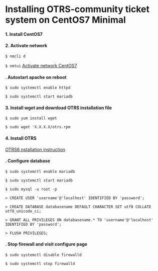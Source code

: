 # Installing OTRS-community ticket system on CentOS7 Minimal

#### 1. Install CentOS7
#### 2. Activate network
`$ nmcli d`

`$ nmtui`
[Activate network CentOS7](https://www.krizna.com/centos/setup-network-centos-7/)
#### . Autostart apache on reboot
`$ sudo systemctl enable httpd`

`$ sudo systemctl start mariadb`

#### 3. Install wget and download OTRS installation file
`$ sudo yum install wget`

`$ sudo wget 'X.X.X.X/otrs.rpm`
#### 4. Install OTRS
[OTRS6 nstallation instruction](https://doc.otrs.com/doc/manual/admin/6.0/en/html/installation.html#installation-on-centos)

#### . Configure database
`$ sudo systemctl enable mariadb`

`$ sudo systemctl start mariadb`

`$ sudo mysql -u root -p`

`> CREATE USER 'username'@'localhost' IDENTIFIED BY 'password';`

`> CREATE DATABASE databasename DEFAULT CHARACTER SET utf8 COLLATE utf8_unicode_ci;`

`> GRANT ALL PRIVILEGES ON databasename.* TO 'username'@'localhost' IDENTIFIED BY 'password';`

`> FLUSH PRIVILEGES;`

#### . Stop firewall and visit configure page
`$ sudo systemctl disable firewalld`

`$ sudo systemctl stop firewalld`
